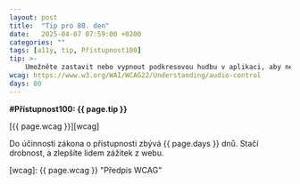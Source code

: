 ```yaml
---
layout: post
title:  "Tip pro 80. den"
date:   2025-04-07 07:59:00 +0200
categories: ""
tags: [a11y, tip, Přístupnost100]
tip: >- 
    Umožněte zastavit nebo vypnout podkresovou hudbu v aplikaci, aby nerušila srozumitelnost mluveného slova.
wcag: https://www.w3.org/WAI/WCAG22/Understanding/audio-control
days: 80
---
```

**#Přístupnost100: {{ page.tip }}**

[{{ page.wcag }}][wcag]

Do účinnosti zákona o přístupnosti zbývá {{ page.days }} dnů. Stačí drobnost, a zlepšíte lidem zážitek z webu.

[wcag]: {{ page.wcag }} "Předpis WCAG"
